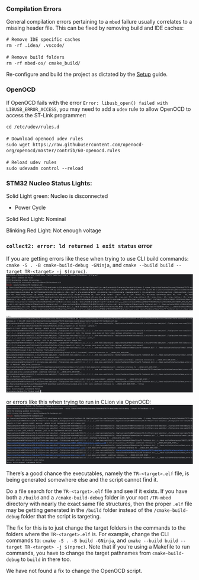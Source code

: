 ### Compilation Errors
General compilation errors pertaining to a `mbed` failure usually correlates to a missing header file.
This can be fixed by removing build and IDE caches:
```shell
# Remove IDE specific caches
rm -rf .idea/ .vscode/

# Remove build folders
rm -rf mbed-os/ cmake_build/
```

Re-configure and build the project as dictated by the [Setup](../README.md#setup) guide.

### OpenOCD

If OpenOCD fails with the error `Error: libusb_open() failed with LIBUSB_ERROR_ACCESS`, you may need to add a `udev` rule
to allow OpenOCD to access the ST-Link programmer:

```shell
cd /etc/udev/rules.d

# Download openocd udev rules
sudo wget https://raw.githubusercontent.com/openocd-org/openocd/master/contrib/60-openocd.rules

# Reload udev rules
sudo udevadm control --reload
```

### STM32 Nucleo Status Lights:

Solid Light green: Nucleo is disconnected

- Power Cycle

Solid Red Light: Nominal

Blinking Red Light: Not enough voltage

### `collect2: error: ld returned 1 exit status` error

If you are getting errors like these when trying to use CLI build commands: 
`cmake -S . -B cmake-build-debug -GNinja`, and
`cmake --build build --target TR-<target> -j $(nproc)`.
![Cmake Error 1](.assets/cmake-build-error1.png)
...
![Cmake Error 1](.assets/cmake-build-error2.png)

or errors like this when trying to run in CLion via OpenOCD:
![Cmake Error 1](.assets/cmake-clion-build-error.png)

There’s a good chance the executables, namely the `TR-<target>.elf` file, is being generated somewhere else and the script cannot find it.

Do a file search for the `TR-<target>.elf` file and see if it exists. If you have both a `/build` and a `/cmake-build-debug` folder in your root `/TR-mbed`  directory with nearly the exact same file structures, then the proper `.elf` file may be getting generated in the `/build` folder instead of the `/cmake-build-debug` folder that the script is targeting.

The fix for this is to just change the target folders in the commands to the folders where the `TR-<target>.elf` is. For example, change the CLI commands to:
`cmake -S . -B build -GNinja`, and
`cmake --build build --target TR-<target> -j $(nproc)`. Note that if you're using a Makefile to run commands, you have to change the target pathnames from `cmake-build-debug` to `build` in there too.

We have not found a fix to change the OpenOCD script.
